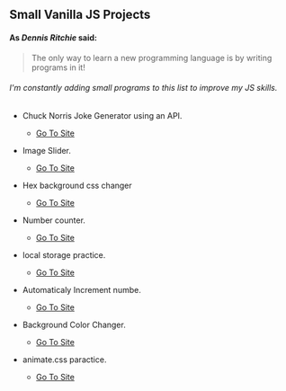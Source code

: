 ## Small Vanilla JS Projects
####  As *Dennis Ritchie* said:

> The only way to learn a new programming language is
> by writing programs in it!

###### I'm constantly adding small programs to this list to improve my JS skills.

* Chuck Norris Joke Generator using an API.
  * [Go To Site](https://kcode100.github.io/small-vanilla-JS-programs/chuck-norris-joke-generator)

* Image Slider.
  * [Go To Site](https://kcode100.github.io/small-vanilla-JS-programs/image-slider)

* Hex background css changer  
  * [Go To Site](https://kcode100.github.io/small-vanilla-JS-programs/Hex-number-bg-color)

* Number counter.
  * [Go To Site](https://kcode100.github.io/small-vanilla-JS-programs/counter)

* local storage practice.
  * [Go To Site](https://kcode100.github.io/small-vanilla-JS-programs/local-storage) 

* Automaticaly Increment numbe.
  * [Go To Site](https://kcode100.github.io/small-vanilla-JS-programs/number-incrementor)
  
* Background Color Changer.
  * [Go To Site](https://kcode100.github.iosmall-vanillaJS-programss/bg-color)

* animate.css paractice.
  * [Go To Site](https://kcode100.github.io/small-vanilla-JS-programs/animation)